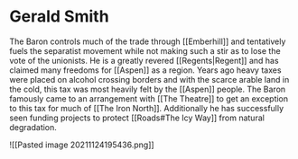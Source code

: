 # Gerald Smith
The Baron controls much of the trade through [[Emberhill]] and tentatively fuels the separatist movement while not making such a stir as to lose the vote of the unionists. He is a greatly revered [[Regents|Regent]] and has claimed many freedoms for [[Aspen]] as a region. Years ago heavy taxes were placed on alcohol crossing borders and with the scarce arable land in the cold, this tax was most heavily felt by the [[Aspen]] people. The Baron famously came to an arrangement with [[The Theatre]] to get an exception to this tax for much of [[The Iron North]]. Additionally he has successfully seen funding projects to protect [[Roads#The Icy Way]] from natural degradation.

![[Pasted image 20211124195436.png]]